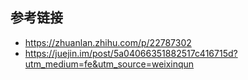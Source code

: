 ## 参考链接

- https://zhuanlan.zhihu.com/p/22787302
- https://juejin.im/post/5a04066351882517c416715d?utm_medium=fe&utm_source=weixinqun